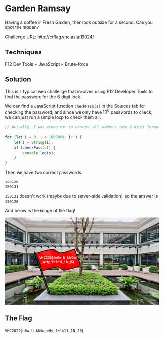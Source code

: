 # Garden Ramsay

Having a coffee in Fresh Garden, then look outside for a second. Can you spot the hidden?

Challenge URL: http://ctflag.vhc.asia:19024/

## Techniques

F12 Dev Tools + JavaScript + Brute-force

## Solution

This is a typical web challenge that involves using F12 Developer Tools to find the password for the 6-digit lock.

We can find a JavaScript function `checkPass(s)` in the Sources tab for checking the password, and since we only have $10^6$ passwords to check, we can just run a simple loop to check them all.

```js
// Actually, I was wrong not to convert all numbers into 6-digit format with zero padding, but I solved it anyway.

for (let i = 0; i < 1000000; i++) {
    let s = String(i);
    if (checkPass(s)) {
        console.log(s);
    }
}
```

Then we have two correct passwords.

```
150120
150131
```

`150131` doesn't work (maybe due to server-side validation), so the answer is `150120`.

And below is the image of the flag!

![flag](flag.png)

## The Flag

 `VHC2022{n0w_U_kN0w_wHy_1+1=11_1N_JS}`